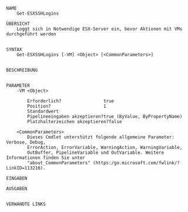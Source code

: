 ﻿```

NAME
    Get-ESXSSHLogins
    
ÜBERSICHT
    Loggt sich in Notwendige ESX-Server ein, bevor Aktionen mit VMs durchgeführt werden
    
    
SYNTAX
    Get-ESXSSHLogins [-VM] <Object> [<CommonParameters>]
    
    
BESCHREIBUNG
    

PARAMETER
    -VM <Object>
        
        Erforderlich?                true
        Position?                    1
        Standardwert                 
        Pipelineeingaben akzeptieren?true (ByValue, ByPropertyName)
        Platzhalterzeichen akzeptieren?false
        
    <CommonParameters>
        Dieses Cmdlet unterstützt folgende allgemeine Parameter: Verbose, Debug,
        ErrorAction, ErrorVariable, WarningAction, WarningVariable,
        OutBuffer, PipelineVariable und OutVariable. Weitere Informationen finden Sie unter 
        "about_CommonParameters" (https:/go.microsoft.com/fwlink/?LinkID=113216). 
    
EINGABEN
    
AUSGABEN
    
    
VERWANDTE LINKS



```

